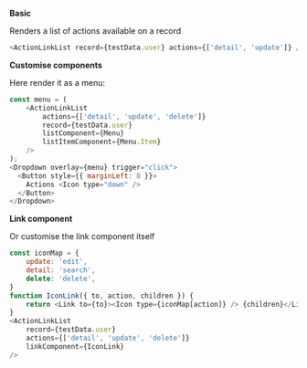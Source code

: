**Basic**

Renders a list of actions available on a record

```js {"fakeBrowser": true}
<ActionLinkList record={testData.user} actions={['detail', 'update']} />
```

**Customise components**

Here render it as a menu:

```js {"fakeBrowser": true}
const menu = (
    <ActionLinkList
        actions={['detail', 'update', 'delete']}
        record={testData.user}
        listComponent={Menu}
        listItemComponent={Menu.Item}
    />
);
<Dropdown overlay={menu} trigger="click">
  <Button style={{ marginLeft: 8 }}>
    Actions <Icon type="down" />
  </Button>
</Dropdown>
```

**Link component**

Or customise the link component itself

```js {"fakeBrowser": true}
const iconMap = {
    update: 'edit',
    detail: 'search',
    delete: 'delete',
}
function IconLink({ to, action, children }) {
    return <Link to={to}><Icon type={iconMap[action]} /> {children}</Link>;
}
<ActionLinkList
    record={testData.user}
    actions={['detail', 'update', 'delete']}
    linkComponent={IconLink}
/>
```
